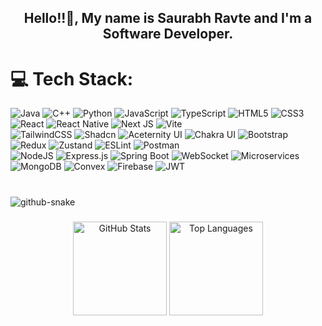 ###

<h2 align="center">Hello!!👋, My name is Saurabh Ravte and I'm a Software Developer.</h2>

###

# 💻 Tech Stack:

![Java](https://img.shields.io/badge/java-%23ED8B00.svg?style=for-the-badge&logo=openjdk&logoColor=white) ![C++](https://img.shields.io/badge/C++-%2300599C.svg?style=for-the-badge&logo=c%2B%2B&logoColor=white) ![Python](https://img.shields.io/badge/python-%233776AB.svg?style=for-the-badge&logo=python&logoColor=white) ![JavaScript](https://img.shields.io/badge/javascript-%23323330.svg?style=for-the-badge&logo=javascript&logoColor=%23F7DF1E) ![TypeScript](https://img.shields.io/badge/typescript-%23007ACC.svg?style=for-the-badge&logo=typescript&logoColor=white) ![HTML5](https://img.shields.io/badge/html5-%23E34F26.svg?style=for-the-badge&logo=html5&logoColor=white) ![CSS3](https://img.shields.io/badge/css3-%231572B6.svg?style=for-the-badge&logo=css3&logoColor=white)  
![React](https://img.shields.io/badge/react-%2320232a.svg?style=for-the-badge&logo=react&logoColor=%2361DAFB) ![React Native](https://img.shields.io/badge/React_Native-20232A?style=for-the-badge&logo=react&logoColor=61DAFB) ![Next JS](https://img.shields.io/badge/Next-black?style=for-the-badge&logo=next.js&logoColor=white) ![Vite](https://img.shields.io/badge/vite-%23646CFF.svg?style=for-the-badge&logo=vite&logoColor=white)  
![TailwindCSS](https://img.shields.io/badge/tailwindcss-%2338B2AC.svg?style=for-the-badge&logo=tailwind-css&logoColor=white) ![Shadcn](https://img.shields.io/badge/Shadcn-000000?style=for-the-badge) ![Aceternity UI](https://img.shields.io/badge/Aceternity_UI-000000?style=for-the-badge) ![Chakra UI](https://img.shields.io/badge/chakra-%2332C8CD.svg?style=for-the-badge&logo=chakraui&logoColor=white) ![Bootstrap](https://img.shields.io/badge/bootstrap-%238511FA.svg?style=for-the-badge&logo=bootstrap&logoColor=white)  
![Redux](https://img.shields.io/badge/redux-%23593D88.svg?style=for-the-badge&logo=redux&logoColor=white) ![Zustand](https://img.shields.io/badge/Zustand-000000?style=for-the-badge) ![ESLint](https://img.shields.io/badge/ESLint-4B32C3?style=for-the-badge&logo=eslint&logoColor=white) ![Postman](https://img.shields.io/badge/Postman-FF6C37?style=for-the-badge&logo=postman&logoColor=white)  
![NodeJS](https://img.shields.io/badge/node.js-6DA55F?style=for-the-badge&logo=node.js&logoColor=white) ![Express.js](https://img.shields.io/badge/express.js-%23404d59.svg?style=for-the-badge&logo=express&logoColor=%2361DAFB) ![Spring Boot](https://img.shields.io/badge/springboot-%236DB33F.svg?style=for-the-badge&logo=springboot&logoColor=white) ![WebSocket](https://img.shields.io/badge/WebSocket-008080?style=for-the-badge&logo=websocket&logoColor=white) ![Microservices](https://img.shields.io/badge/Microservices-%2300bcd4.svg?style=for-the-badge)  
![MongoDB](https://img.shields.io/badge/MongoDB-%234ea94b.svg?style=for-the-badge&logo=mongodb&logoColor=white) ![Convex](https://img.shields.io/badge/Convex-3E5BA6?style=for-the-badge) ![Firebase](https://img.shields.io/badge/firebase-%23039BE5.svg?style=for-the-badge&logo=firebase) ![JWT](https://img.shields.io/badge/JWT-black?style=for-the-badge&logo=JSON%20web%20tokens)


###

<br clear="both">

<!-- GitHub Snake Animation -->
<picture>
  <source media="(prefers-color-scheme: dark)" srcset="https://raw.githubusercontent.com/SaurabhRavte/SaurabhRavte/output/github-snake-dark.svg" />
  <source media="(prefers-color-scheme: light)" srcset="https://raw.githubusercontent.com/SaurabhRavte/SaurabhRavte/output/github-snake.svg" />
  <img alt="github-snake" src="https://raw.githubusercontent.com/SaurabhRavte/SaurabhRavte/output/github-snake.svg" />
</picture>

###

<div align="center">
  <img src="https://github-readme-stats.vercel.app/api?username=SaurabhRavte&hide_title=false&hide_rank=false&show_icons=true&include_all_commits=true&count_private=true&disable_animations=false&theme=dracula&locale=en&hide_border=false" height="150" alt="GitHub Stats" />
  <img src="https://github-readme-stats.vercel.app/api/top-langs?username=SaurabhRavte&locale=en&hide_title=false&layout=compact&card_width=320&langs_count=5&theme=dracula&hide_border=false" height="150" alt="Top Languages" />
</div>

###
